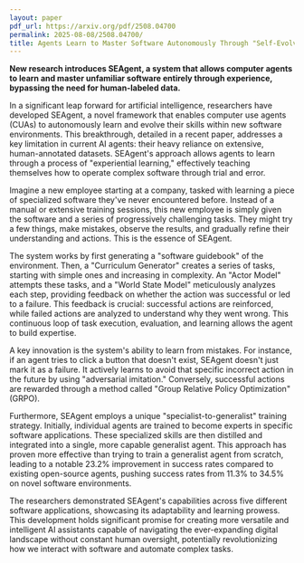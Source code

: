 ```yaml
---
layout: paper
pdf_url: https://arxiv.org/pdf/2508.04700
permalink: 2025-08-08/2508.04700/
title: Agents Learn to Master Software Autonomously Through "Self-Evolving" System
---
```




**New research introduces SEAgent, a system that allows computer agents to learn and master unfamiliar software entirely through experience, bypassing the need for human-labeled data.**

In a significant leap forward for artificial intelligence, researchers have developed SEAgent, a novel framework that enables computer use agents (CUAs) to autonomously learn and evolve their skills within new software environments. This breakthrough, detailed in a recent paper, addresses a key limitation in current AI agents: their heavy reliance on extensive, human-annotated datasets. SEAgent's approach allows agents to learn through a process of "experiential learning," effectively teaching themselves how to operate complex software through trial and error.

Imagine a new employee starting at a company, tasked with learning a piece of specialized software they've never encountered before. Instead of a manual or extensive training sessions, this new employee is simply given the software and a series of progressively challenging tasks. They might try a few things, make mistakes, observe the results, and gradually refine their understanding and actions. This is the essence of SEAgent.

The system works by first generating a "software guidebook" of the environment. Then, a "Curriculum Generator" creates a series of tasks, starting with simple ones and increasing in complexity. An "Actor Model" attempts these tasks, and a "World State Model" meticulously analyzes each step, providing feedback on whether the action was successful or led to a failure. This feedback is crucial: successful actions are reinforced, while failed actions are analyzed to understand why they went wrong. This continuous loop of task execution, evaluation, and learning allows the agent to build expertise.

A key innovation is the system's ability to learn from mistakes. For instance, if an agent tries to click a button that doesn't exist, SEAgent doesn't just mark it as a failure. It actively learns to avoid that specific incorrect action in the future by using "adversarial imitation." Conversely, successful actions are rewarded through a method called "Group Relative Policy Optimization" (GRPO).

Furthermore, SEAgent employs a unique "specialist-to-generalist" training strategy. Initially, individual agents are trained to become experts in specific software applications. These specialized skills are then distilled and integrated into a single, more capable generalist agent. This approach has proven more effective than trying to train a generalist agent from scratch, leading to a notable 23.2% improvement in success rates compared to existing open-source agents, pushing success rates from 11.3% to 34.5% on novel software environments.

The researchers demonstrated SEAgent's capabilities across five different software applications, showcasing its adaptability and learning prowess. This development holds significant promise for creating more versatile and intelligent AI assistants capable of navigating the ever-expanding digital landscape without constant human oversight, potentially revolutionizing how we interact with software and automate complex tasks.